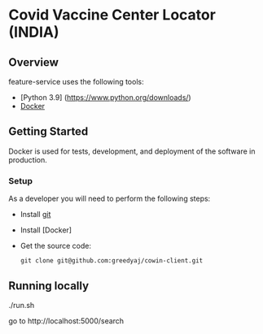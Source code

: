 # Covid Vaccine Center Locator (INDIA)

## Overview

feature-service uses the following tools:

* [Python 3.9] (https://www.python.org/downloads/)
* [Docker](https://www.docker.com/)

## Getting Started

Docker is used for tests, development, and deployment of the software in production.

### Setup

As a developer you will need to perform the following steps:
* Install [git](http://git-scm.com/book/en/Getting-Started-Installing-Git)
* Install [Docker]
* Get the source code:

    ```shell
    git clone git@github.com:greedyaj/cowin-client.git
    ```
## Running locally

./run.sh

go to http://localhost:5000/search
